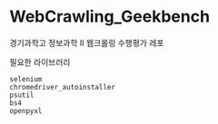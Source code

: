 # WebCrawling_Geekbench
경기과학고 정보과학 II 웹크롤링 수행평가 레포

필요한 라이브러리
```pandas
selenium
chromedriver_autoinstaller
psutil
bs4
openpyxl
```
